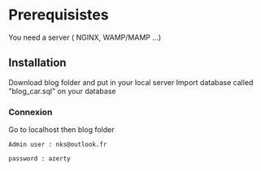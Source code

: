 # Prerequisistes

You need a server ( NGINX, WAMP/MAMP ...)

## Installation

Download blog folder and put in your local server
Import database called "blog_car.sql" on your database

### Connexion

Go to localhost then blog folder

```
Admin user : nks@outlook.fr

password : azerty
```

